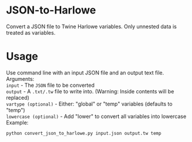 # JSON-to-Harlowe
Convert a JSON file to Twine Harlowe variables. Only unnested data is treated as variables.
# Usage
Use command line with an input JSON file and an output text file.<br>
Arguments:<br>
`input` - The `JSON` file to be converted<br>
`output` - A `.txt/.tw` file to write into. (Warning: Inside contents will be replaced)<br>
`vartype (optional)` - Either: "global" or "temp" variables (defaults to "temp")<br>
`lowercase (optional)` - Add "lower" to convert all variables into lowercase<br>
Example:
```bash
python convert_json_to_harlowe.py input.json output.tw temp
```
